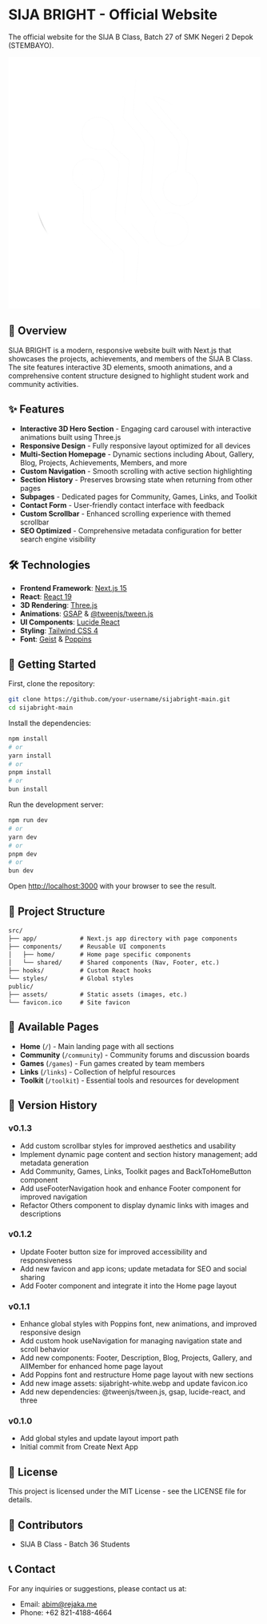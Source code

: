 # SIJA BRIGHT - Official Website

The official website for the SIJA B Class, Batch 27 of SMK Negeri 2 Depok (STEMBAYO).

![SIJA BRIGHT Logo](/public/assets/images/sijabright-white.webp)

## 🚀 Overview

SIJA BRIGHT is a modern, responsive website built with Next.js that showcases the projects, achievements, and members of the SIJA B Class. The site features interactive 3D elements, smooth animations, and a comprehensive content structure designed to highlight student work and community activities.

## ✨ Features

- **Interactive 3D Hero Section** - Engaging card carousel with interactive animations built using Three.js
- **Responsive Design** - Fully responsive layout optimized for all devices
- **Multi-Section Homepage** - Dynamic sections including About, Gallery, Blog, Projects, Achievements, Members, and more
- **Custom Navigation** - Smooth scrolling with active section highlighting
- **Section History** - Preserves browsing state when returning from other pages
- **Subpages** - Dedicated pages for Community, Games, Links, and Toolkit
- **Contact Form** - User-friendly contact interface with feedback
- **Custom Scrollbar** - Enhanced scrolling experience with themed scrollbar
- **SEO Optimized** - Comprehensive metadata configuration for better search engine visibility

## 🛠️ Technologies

- **Frontend Framework**: [Next.js 15](https://nextjs.org/)
- **React**: [React 19](https://react.dev/)
- **3D Rendering**: [Three.js](https://threejs.org/)
- **Animations**: [GSAP](https://greensock.com/gsap/) & [@tweenjs/tween.js](https://github.com/tweenjs/tween.js/)
- **UI Components**: [Lucide React](https://lucide.dev/guide/packages/lucide-react)
- **Styling**: [Tailwind CSS 4](https://tailwindcss.com/)
- **Font**: [Geist](https://vercel.com/font) & [Poppins](https://fonts.google.com/specimen/Poppins)

## 🚦 Getting Started

First, clone the repository:

```bash
git clone https://github.com/your-username/sijabright-main.git
cd sijabright-main
```

Install the dependencies:

```bash
npm install
# or
yarn install
# or
pnpm install
# or
bun install
```

Run the development server:

```bash
npm run dev
# or
yarn dev
# or
pnpm dev
# or
bun dev
```

Open [http://localhost:3000](http://localhost:3000) with your browser to see the result.

## 🧩 Project Structure

```
src/
├── app/            # Next.js app directory with page components
├── components/     # Reusable UI components
│   ├── home/       # Home page specific components
│   └── shared/     # Shared components (Nav, Footer, etc.)
├── hooks/          # Custom React hooks
└── styles/         # Global styles
public/
├── assets/         # Static assets (images, etc.)
└── favicon.ico     # Site favicon
```

## 📝 Available Pages

- **Home** (`/`) - Main landing page with all sections
- **Community** (`/community`) - Community forums and discussion boards
- **Games** (`/games`) - Fun games created by team members
- **Links** (`/links`) - Collection of helpful resources
- **Toolkit** (`/toolkit`) - Essential tools and resources for development

## 📌 Version History

### v0.1.3

- Add custom scrollbar styles for improved aesthetics and usability
- Implement dynamic page content and section history management; add metadata generation
- Add Community, Games, Links, Toolkit pages and BackToHomeButton component
- Add useFooterNavigation hook and enhance Footer component for improved navigation
- Refactor Others component to display dynamic links with images and descriptions

### v0.1.2

- Update Footer button size for improved accessibility and responsiveness
- Add new favicon and app icons; update metadata for SEO and social sharing
- Add Footer component and integrate it into the Home page layout

### v0.1.1

- Enhance global styles with Poppins font, new animations, and improved responsive design
- Add custom hook useNavigation for managing navigation state and scroll behavior
- Add new components: Footer, Description, Blog, Projects, Gallery, and AllMember for enhanced home page layout
- Add Poppins font and restructure Home page layout with new sections
- Add new image assets: sijabright-white.webp and update favicon.ico
- Add new dependencies: @tweenjs/tween.js, gsap, lucide-react, and three

### v0.1.0

- Add global styles and update layout import path
- Initial commit from Create Next App

## 📄 License

This project is licensed under the MIT License - see the LICENSE file for details.

## 👥 Contributors

- SIJA B Class - Batch 36 Students

## 📞 Contact

For any inquiries or suggestions, please contact us at:

- Email: abim@rejaka.me
- Phone: +62 821-4188-4664